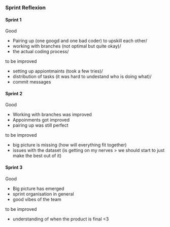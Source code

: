 ### Sprint Reflexion

#### Sprint 1

Good

- Pairing up (one googd and one bad coder) to upskill each other/
- working with branches (not optimal but quite okay)/
- the actual coding process/


to be improved

- setting up appiontmaints (took a few tries)/
- distribution of tasks (it was hard to undestand who is doing what)/
- commit messages

#### Sprint 2

Good

- Working with branches was improved
- Appoinments got improved
- pairing up was still perfect


to be improved

- big picture is missing (how will everything fit together)
- issues with the dataset (is getting on my nerves > we should start to just make the best out of it)

#### Sprint 3

Good

- Big picture has emerged 
- sprint organisation in general
- good vibes of the team

to be improved

- understanding of when the product is final <3
